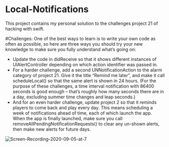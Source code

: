# Local-Notifications
This project contains my personal solution to the challenges project 21 of hacking with swift.

#Challenges:
One of the best ways to learn is to write your own code as often as possible, so here are three ways you should try your new knowledge to make sure you fully understand what’s going on:
- Update the code in didReceive so that it shows different instances of UIAlertController depending on which action identifier was passed in.
- For a harder challenge, add a second UNNotificationAction to the alarm category of project 21. Give it the title “Remind me later”, and make it call scheduleLocal() so that the same alert is shown in 24 hours. (For the purpose of these challenges, a time interval notification with 86400 seconds is good enough – that’s roughly how many seconds there are in a day, excluding summer time changes and leap seconds.)
- And for an even harder challenge, update project 2 so that it reminds players to come back and play every day. This means scheduling a week of notifications ahead of time, each of which launch the app. When the app is finally launched, make sure you call removeAllPendingNotificationRequests() to clear any un-shown alerts, then make new alerts for future days.

![Screen-Recording-2020-09-05-at-7](https://user-images.githubusercontent.com/52813885/92306698-eb594480-efb0-11ea-97f3-a1db0c4005f6.gif)


